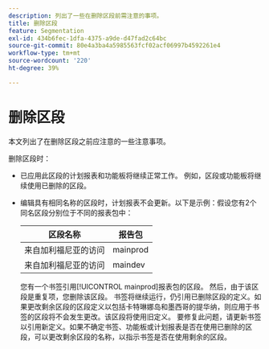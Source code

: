 ```yaml
---
description: 列出了一些在删除区段前需注意的事项。
title: 删除区段
feature: Segmentation
exl-id: 434b6fec-1dfa-4375-a9de-d47fad2c64bc
source-git-commit: 80e4a3ba4a5985563fcf02acf06997b4592261e4
workflow-type: tm+mt
source-wordcount: '220'
ht-degree: 39%

---
```


# 删除区段

本文列出了在删除区段之前应注意的一些注意事项。

删除区段时：

* 已应用此区段的计划报表和功能板将继续正常工作。 例如，区段或功能板将继续使用已删除的区段。
* 编辑具有相同名称的区段时，计划报表不会更新。以下是示例：假设您有2个同名区段分别位于不同的报表包中：

  | 区段名称 | 报告包 |
  |---|---|
  | 来自加利福尼亚的访问 | mainprod |
  | 来自加利福尼亚的访问 | maindev |

  您有一个书签引用[!UICONTROL mainprod]报表包的区段。 然后，由于该区段是重复项，您删除该区段。 书签将继续运行，仍引用已删除区段的定义。如果更改剩余区段的区段定义以包括卡特琳娜岛和墨西哥的提华纳，则应用于书签的区段将不会发生更改。该区段将使用旧定义。 要修复此问题，请更新书签以引用新定义。如果不确定书签、功能板或计划报表是否在使用已删除的区段，可以更改剩余区段的名称，以指示书签是否在使用剩余的区段。
